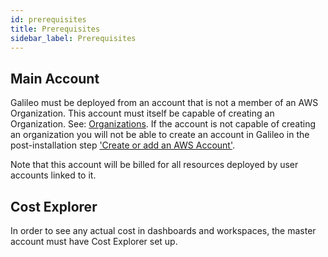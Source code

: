 ```yaml
---
id: prerequisites
title: Prerequisites
sidebar_label: Prerequisites
---
```


Main Account
------------

Galileo must be deployed from an account that is not a member of an AWS
Organization. This account must itself be capable of creating an
Organization. See: [Organizations](/deployment/reference/aws_services). If the account is not capable of creating an organization
you will not be able to create an account in Galileo in the post-installation step ['Create or add an AWS Account'](/deployment/post_deployment/link_aws_account).

Note that this account will be billed for all resources deployed by user
accounts linked to it.

Cost Explorer
-------------
In order to see any actual cost in dashboards and workspaces, the master account must have Cost Explorer set up. 

